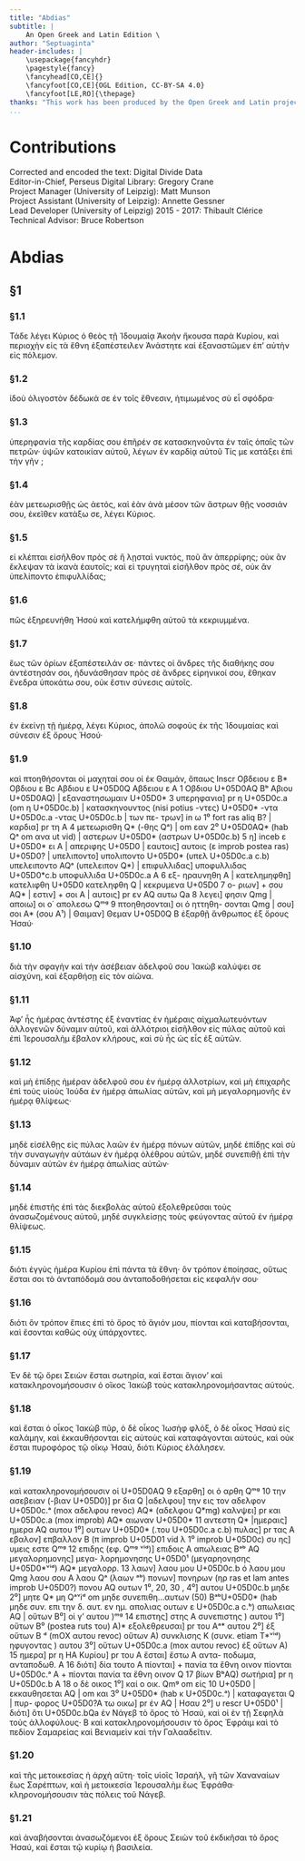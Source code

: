 ```yaml
---
title: "Abdias"
subtitle: |
	An Open Greek and Latin Edition \ 
author: "Septuaginta"
header-includes: | 
	\usepackage{fancyhdr}
	\pagestyle{fancy}
	\fancyhead[CO,CE]{}
	\fancyfoot[CO,CE]{OGL Edition, CC-BY-SA 4.0}
	\fancyfoot[LE,RO]{\thepage}
thanks: "This work has been produced by the Open Greek and Latin project through the help of volunteers. See contributions for details."
...
```


# Contributions  

Corrected and encoded the text: Digital Divide Data  
 Editor-in-Chief, Perseus Digital Library: Gregory Crane  
 Project Manager (University of Leipzig): Matt Munson  
 Project Assistant (University of Leipzig): Annette Gessner  
 Lead Developer (University of Leipzig) 2015 - 2017: Thibault Clérice  
 Technical Advisor: Bruce Robertson  

# Abdias  

## §1  

### §1.1  

<p>Τάδε λέγει Κύριος ὁ θεὸς τῇ Ἰδουμαίᾳ Ἀκοὴν ἤκουσα παρὰ
Κυρίου, καὶ περιοχὴν εἰς τὰ ἔθνη ἐξαπέστειλεν Ἀνάστητε καὶ ἐξαναστῶμεν
ἐπʼ αὐτὴν εἰς πόλεμον.</p>  

### §1.2  

<p>ἰδοὺ ὀλιγοστὸν δέδωκά σε ἐν τοῖς
ἔθνεσιν, ἠτιμωμένος σὺ εἶ σφόδρα·</p>  

### §1.3  

<p>ὑπερηφανία τῆς καρδίας σου
ἐπῆρέν σε κατασκηνοῦντα ἐν ταῖς ὀπαῖς τῶν πετρῶν· ὑψῶν κατοικίαν
αὐτοῦ, λέγων ἐν καρδίᾳ αὐτοῦ Τίς με κατάξει ἐπὶ τὴν γῆν ;</p>  

### §1.4  

<p>ἐὰν
μετεωρισθῇς ὡς ἀετός, καὶ ἐὰν ἀνὰ μέσον τῶν ἄστρων θῇς νοσσιάν
σου, ἐκεῖθεν κατάξω σε, λέγει Κύριος.</p>  

### §1.5  

<p>εἰ κλέπται εἰσῆλθον πρὸς
σὲ ἢ λῃσταὶ νυκτός, ποῦ ἂν ἀπερρίφης; οὐκ ἂν ἔκλεψαν τὰ ἱκανὰ
ἑαυτοῖς; καὶ εἰ τρυγηταὶ εἰσῆλθον πρὸς σέ, οὐκ ἂν ὑπελίποντο ἐπιφυλλίδας;</p>  

### §1.6  

<p> πῶς ἐξηρευνήθη Ἠσοὺ καὶ κατελήμφθη αὐτοῦ τὰ κεκριυμμένα.</p>  

### §1.7  

<p>ἕως τῶν ὁρίων ἐξαπέστειλάν σε· πάντες οἱ ἄνδρες τῆς διαθήκης
σου ἀντέστησάν σοι, ἡδυνάσθησαν πρὸς σὲ ἄνδρες εἰρηνικοί σου,
ἔθηκαν ἔνεδρα ὑποκάτω σου, οὐκ ἔστιν σύνεσις αὐτοῖς.</p>  

### §1.8  

<p>ἐν ἐκείνῃ τῇ
ἡμέρᾳ, λέγει Κύριος, ἀπολῶ σοφοὺς ἐκ τῆς Ἰδουμαίας καὶ σύνεσιν ἐξ
ὄρους Ἠσού·</p>  

### §1.9  

<p>καὶ πτοηθήσονται οἱ μαχηταί σου οἱ ἐκ Θαιμάν, ὅπαως
<note type="footnote">Inscr Οβδειου ε B* Οβδιου ε Bc Aβδιου ε U+05D0Q Αβδειου ε A 1 Οβδιου <note type="marginal">U+05D0ΑQ</note>
Bᵇ Aβιου U+05D0AQ) | εξαναστησωμαιν U+05D0* 3 υπερηφανια] pr η U+05D0c.a (om η
U+05D0c.b) | κατασκηνουντος (nisi potius -ντες) U+05D0* -ντα U+05D0c.a -ντας U+05D0c.b | των πε-
τρων] in ω 1⁰ fort ras aliq B? | καρδια] pr τη A 4 μετεωρισθη Q*
(-θης Qᵃ) | om εαν 2⁰ U+05D0AQ* (hab Qᵃ om ανα ut vid) | αστερων U+05D0* (αστρων
U+05D0c.b) 5 η] inceb ε U+05D0* ει A | απεριφης U+05D0 | εαυτοις] αυτοις (ε improb
postea ras) U+05D0? | υπελιποντο] υπολιποντο U+05D0* (υπελ U+05D0c.a c.b) υπελειποντο AQᵃ
(υπελειπον Q*) | επιφυλλιδας] υποφυλλιδας U+05D0*c.b υποφυλλιδα U+05D0c.a A 6 εξ-
ηραυνηθη A | κατελημηφθη] κατελιφθη U+05D0 κατεληφθη Q | κεκρυμενα U+05D0 7 ο-
ριων] + σου AQ* | εστιν] + σοι A | αυτοις] pr εν AQ αυτω Qa 8 λεγει]
φησιν Qmg | αποιω] οι ο΄ απολεσω Qᵐᵍ 9 πτοηθησονται] οι ό ηττηθη-
σονται Qmg | σου] σοι A* (σου A¹) | Θαιμαν] Θεμαν U+05D0Q</note>

<pb n="46"/>
<note type="marginal">B</note> ἐξαρθῇ ἄνθρωπος ἐξ ὄρους Ἠσαύ·</p>  

### §1.10  

<p>διὰ τὴν σφαγὴν καὶ τὴν ἀσέβειαν
ἀδελφοῦ σου Ἰακὼβ καλύψει σε αἰσχύνη, καὶ ἐξαρθήσῃ εἰς τὸν
αἰῶνα.</p>  

### §1.11  

<p> Ἀφʼ ἧς ἡμέρας ἀντέστης ἐξ ἐναντίας ἐν ἡμέραις αἰχμαλωτευόντων
ἀλλογενῶν δύναμιν αὐτοῦ, καὶ ἀλλότριοι εἰσῆλθον εἰς
πύλας αὐτοῦ καὶ ἐπὶ Ἰερουσαλὴμ ἔβαλον κλήρους, καὶ σὺ ἧς ὡς εἷς
ἐξ αὐτῶν.</p>  

### §1.12  

<p>καὶ μὴ ἐπίδῃς ἡμέραν ἀδελφοῦ σου ἐν ἡμέρᾳ ἀλλοτρίων,
καὶ μὴ ἐπιχαρῆς ἐπὶ τοὺς υἱοὺς Ἰούδα ἐν ἡμέρᾳ ἀπωλίας αὐτῶν, καὶ
μὴ μεγαλορημονῆς ἐν ἡμέρᾳ θλίψεως·</p>  

### §1.13  

<p>μηδὲ εἰσέλθῃς εἰς πύλας
λαῶν ἐν ἡμέρᾳ πόνων αὐτῶν, μηδέ ἐπίδῃς καὶ σὺ τὴν συναγωγὴν
αὐτάων ἐν ἡμέρᾳ ὀλέθρου αὐτῶν, μηδἐ συνεπιθῇ ἐπὶ τὴν δύναμιν
αὐτῶν ἐν ἡμέρᾳ ἀπωλίας αὐτῶν·</p>  

### §1.14  

<p>μηδὲ ἐπιστῆς ἐπὶ τὰς διεκβολὰς
αὐτοῦ ἐξολεθρεῦσαι τοὺς ἀνασωζομένους αὐτοῦ, μηδέ συγκλείσῃς τοὺς
φεύγοντας αὐτοῦ ἐν ἡμέρᾳ θλίψεως.</p>  

### §1.15  

<p>διότι ἐγγὺς ἡμέρα Κυρίου
ἐπὶ πάντα τὰ ἔθνη· ὃν τρόπον ἐποίησας, οὕτως ἔσται σοι τὸ ἀνταπόδομά
σου ἀνταποδοθήσεται εἰς κεφαλήν σου·</p>  

### §1.16  

<p> διότι ὃν τρόπον
ἔπιες ἐπὶ τὸ ὄρος τὸ ἅγιόν μου, πίονται καὶ καταβήσονται, καὶ ἔσονται
καθὼς οὐχ ὑπάρχοντες.</p>  

### §1.17  

<p> Ἐν δὲ τῷ ὄρει Σειὼν ἔσται σωτηρία,
καὶ ἔσται ἅγιονʼ καὶ κατακληρονομήσουσιν ὁ οἵκος Ἰακὼβ τοὺς κατακληρονομήσαντας
αὐτούς.</p>  

### §1.18  

<p>καὶ ἔσται ὁ οἶκος Ἰακὼβ πῦρ, ὁ δὲ
οἶκος Ἰωσὴφ φλόξ, ὁ δὲ οἶκος Ἠσαύ εἰς καλάμην, καὶ ἐκκαυθήσονται
εἰς αὐτοὺς καὶ καταφάγονται αὐτούς, καὶ οὐκ ἔσται πυροφόρος τῷ
οἴκῳ Ἠσαύ, διότι Κύριος ἐλάλησεν.</p>  

### §1.19  

<p>καὶ κατακληρονομήσουσιν οἱ
<note type="marginal">U+05D0ΑQ</note> <note type="footnote">9 εξαρθη] οι ό αρθη Qᵐᵍ 10 την ασεβειαν (-βιαν U+05D0)] pr δια Q |αδελφου]
την εις τον αδελφον U+05D0c.ᵃ (mox αδελφου revoc) AQ* (αδελφου Q*mg) καλνψει]
pr και U+05D0c.a (mox improb) AQ* αιωναν U+05D0* 11 αντεστη Q* |ημεραις]
ημερα AQ αυτου 1⁰] ουτων U+05D0* (.του U+05D0c.a c.b) πυλας] pr τας A εβαλον]
επβαλλον B (π improb U+05D01 vid λ 1⁰ improb U+05D0c) συ ης] υμεις εστε Qᵐᵍ
12 επιδῃς (εφ. Qᵐᵍ ᵛⁱᵈ)] επιδοις A απωλειας Bᵃᵇ AQ μεγαλορημονης] μεγα-
λορημονησης U+05D0¹ (μεγαρηονησης U+05D0*ᵛⁱᵈ) AQ* μεγαλορρ. 13 λαων] λαου
μου U+05D0c.b ό λαου μου Qmg λαου σου A λαου Qᵃ (λαων ᵃᵇ) πονων] πονηρων
(ηρ ras et lam antes improb U+05D0?) πονου AQ ουτων 1⁰, 20, 30 , 4⁰] αυτου U+05D0c.b
μηδε 2⁰] μητε Q* μη Qᵃᵛiᵈ om μηδε συνεπιθη...αυτων (50) BᵃᵇU+05D0* (hab
μηδε συν. επι την δ. αυτ. εν ημ. απολιας ουτων ε U+05D0c.a c.ᵇ) απωλειας AQ |
οὕτων B⁰] οἱ γʼ αυτου )ᵐᵍ 14 επιστης] στης A συνεπιστης ) αυτου
1⁰] οὕτων B⁰ (postea ruts του) A)* εξολεθρευσαι] pr του Aᵃ* αυτου 2⁰]
ἐξ οὕτων B ᵈ (mΟX αυτου revoc) οὕτων A) συνκλισης Κ (συνκ. etiam
Τ*ᵛⁱᵈ) ηφυγοντας ) αυτου 3⁰] οὕτων U+05D0c.a (mox αυτου revoc) ἐξ οὕτων
A) 15 ημερα] pr η HA Κυρίου] pr του A ἔσται] ἔστω A αντα-
ποδωμα, ανταποδωθ. A 16 διότι] δία τουτο A πίονται] + πανία τα
ἔθνη οινον πίονται U+05D0c.ᵃ A + πίονται πανία τα ἔθνη οινον Q 17 βίων
BᵇAQ) σωτήρια] pr η U+05D0c.b A 18 ο δὲ οικος 1⁰] καί ο οικ. Qmᵍ om εἰς 10
U+05D0 | εκκαυθησεται AQ | om και 3⁰ U+05D0* (hab κ U+05D0c.ᵃ) | καταφαγεται Q | πυρ-
φορος U+05D0?A τω οικω] pr ἐν AQ | Ησαυ 2⁰] υ rescr U+05D0¹ | διότι] ὅτι U+05D0c.bQa</note>

<pb n="47"/>
ἐν Νάγεβ τὸ ὄρος τὸ Ἠσαύ, καὶ οἱ ἐν τῇ Σεφηλὰ τοὺς ἀλλοφύλους· <note type="marginal">B</note>
καὶ κατακληρονομήσουσιν τὸ ὄρος Ἐφράιμ καὶ τὸ πεδίον Σαμαρείας
καὶ Βενιαμεὶν καὶ τὴν Γαλααδεῖτιν.</p>  

### §1.20  

<p> καὶ τῆς μετοικεσίας ἡ ἀρχὴ
αὕτη· τοῖς υἱοῖς Ἰσραήλ, γῆ τῶν Χαναναίων ἕως Σαρέπτων, καὶ ἡ
μετοικεσία Ἰερουσαλὴμ ἕως Ἐφράθα· κληρονομήσουσιν τὰς πόλεις
τοῦ Νάγεβ.</p>  

### §1.21  

<p>καὶ ἀναβήσονται ἀνασωζόμενοι ἐξ ὄρους Σειὼν τοῦ
ἐκδικῆσαι τὸ ὄρος Ἠσαύ, καὶ ἔσται τῷ κυρίῳ ἡ βασιλεία.</p>  

